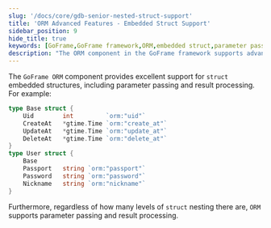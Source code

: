 ```yaml
---
slug: '/docs/core/gdb-senior-nested-struct-support'
title: 'ORM Advanced Features - Embedded Struct Support'
sidebar_position: 9
hide_title: true
keywords: [GoFrame,GoFrame framework,ORM,embedded struct,parameter passing,result processing,struct,nested struct,advanced features,database support]
description: "The ORM component in the GoFrame framework supports advanced features for embedded structs, including parameter passing and result processing. Examples demonstrate how to apply these features in practice, supporting multi-level struct nesting and enhancing development efficiency."
---
```


The `GoFrame ORM` component provides excellent support for `struct` embedded structures, including parameter passing and result processing. For example:

```go
type Base struct {
    Uid        int         `orm:"uid"`
    CreateAt   *gtime.Time `orm:"create_at"`
    UpdateAt   *gtime.Time `orm:"update_at"`
    DeleteAt   *gtime.Time `orm:"delete_at"`
}
type User struct {
    Base
    Passport   string `orm:"passport"`
    Password   string `orm:"password"`
    Nickname   string `orm:"nickname"`
}
```

Furthermore, regardless of how many levels of `struct` nesting there are, `ORM` supports parameter passing and result processing.